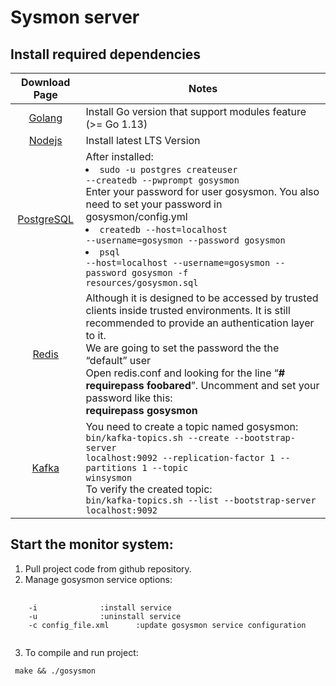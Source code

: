 
# Sysmon server
## Install required dependencies
| Download Page| Notes |
|:-:|-|
| [Golang](https://golang.org/dl/)| Install Go version that support modules feature (>= Go 1.13)|
| [Nodejs](https://nodejs.org/en/download/)| Install latest LTS Version|
| [PostgreSQL](https://www.postgresql.org/download/)|After installed: </br> <li><code>sudo -u postgres createuser --createdb --pwprompt gosysmon</code> </br> Enter your password for user gosysmon. You also need to set your password in gosysmon/config.yml</li><li><code>createdb --host=localhost --username=gosysmon --password gosysmon</code></li><li><code>psql --host=localhost --username=gosysmon --password gosysmon -f resources/gosysmon.sql</code></li>|
| [Redis](https://redis.io/download)| Although it is designed to be accessed by trusted clients inside trusted environments. It is still recommended to provide an authentication layer to it. </br>We are going to set the password the the “default” user</br>Open redis.conf and looking for the line “**# requirepass foobared**”. Uncomment and set your password like this:</br>**requirepass gosysmon** |
| [Kafka](https://kafka.apache.org/downloads)| You need to create a topic named gosysmon:</br><code>bin/kafka-topics.sh --create --bootstrap-server localhost:9092 --replication-factor 1 --partitions 1 --topic winsysmon</code></br>To verify the created topic:</br><code>bin/kafka-topics.sh --list --bootstrap-server localhost:9092|</code> 
## Start the monitor system: 
1. Pull project code from github repository.
2. Manage gosysmon service options:
   
<pre>
	<code>
	-i				:install service
	-u				:uninstall service
	-c config_file.xml		:update gosysmon service configuration
	</code>
</pre>

3. To compile and run project:
   
<code> make && ./gosysmon</code>
   

   
	
